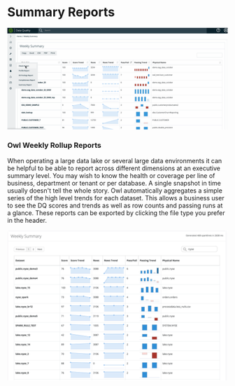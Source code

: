 # Summary Reports

![](../../.gitbook/assets/reports.gif)

### Owl Weekly Rollup Reports

When operating a large data lake or several large data environments it can be helpful to be able to report across different dimensions at an executive summary level.  You may wish to know the health or coverage per line of business, department or tenant or per database.  A single snapshot in time usually doesn't tell the whole story.  Owl automatically aggregates a simple series of the high level trends for each dataset.  This allows a business user to see the DQ scores and trends as well as row counts and passing runs at a glance. These reports can be exported by clicking the file type you prefer in the header.

![](<../../.gitbook/assets/Screen Shot 2019-08-27 at 10.57.30 PM.png>)
